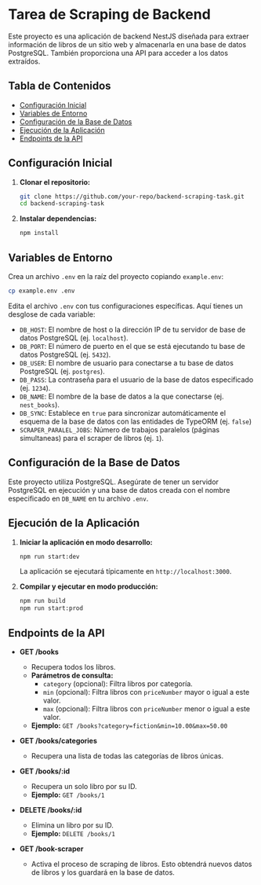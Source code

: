 # Tarea de Scraping de Backend

Este proyecto es una aplicación de backend NestJS diseñada para extraer información de libros de un sitio web y almacenarla en una base de datos PostgreSQL. También proporciona una API para acceder a los datos extraídos.

## Tabla de Contenidos
- [Configuración Inicial](#configuración-inicial)
- [Variables de Entorno](#variables-de-entorno)
- [Configuración de la Base de Datos](#configuración-de-la-base-de-datos)
- [Ejecución de la Aplicación](#ejecución-de-la-aplicación)
- [Endpoints de la API](#endpoints-de-la-api)

## Configuración Inicial

1.  **Clonar el repositorio:**
    ```bash
    git clone https://github.com/your-repo/backend-scraping-task.git
    cd backend-scraping-task
    ```

2.  **Instalar dependencias:**
    ```bash
    npm install
    ```

## Variables de Entorno

Crea un archivo `.env` en la raíz del proyecto copiando `example.env`:

```bash
cp example.env .env
```

Edita el archivo `.env` con tus configuraciones específicas. Aquí tienes un desglose de cada variable:

-   `DB_HOST`: El nombre de host o la dirección IP de tu servidor de base de datos PostgreSQL (ej. `localhost`).
-   `DB_PORT`: El número de puerto en el que se está ejecutando tu base de datos PostgreSQL (ej. `5432`).
-   `DB_USER`: El nombre de usuario para conectarse a tu base de datos PostgreSQL (ej. `postgres`).
-   `DB_PASS`: La contraseña para el usuario de la base de datos especificado (ej. `1234`).
-   `DB_NAME`: El nombre de la base de datos a la que conectarse (ej. `nest_books`).
-   `DB_SYNC`: Establece en `true` para sincronizar automáticamente el esquema de la base de datos con las entidades de TypeORM (ej. `false`)
-   `SCRAPER_PARALEL_JOBS`: Número de trabajos paralelos (páginas simultaneas) para el scraper de libros (ej. `1`).

## Configuración de la Base de Datos

Este proyecto utiliza PostgreSQL. Asegúrate de tener un servidor PostgreSQL en ejecución y una base de datos creada con el nombre especificado en `DB_NAME` en tu archivo `.env`.

## Ejecución de la Aplicación

1.  **Iniciar la aplicación en modo desarrollo:**
    ```bash
    npm run start:dev
    ```
    La aplicación se ejecutará típicamente en `http://localhost:3000`.

2.  **Compilar y ejecutar en modo producción:**
    ```bash
    npm run build
    npm run start:prod
    ```

## Endpoints de la API

-   **GET /books**
    -   Recupera todos los libros.
    -   **Parámetros de consulta:**
        -   `category` (opcional): Filtra libros por categoría.
        -   `min` (opcional): Filtra libros con `priceNumber` mayor o igual a este valor.
        -   `max` (opcional): Filtra libros con `priceNumber` menor o igual a este valor.
    -   **Ejemplo:** `GET /books?category=fiction&min=10.00&max=50.00`

-   **GET /books/categories**
    -   Recupera una lista de todas las categorías de libros únicas.

-   **GET /books/:id**
    -   Recupera un solo libro por su ID.
    -   **Ejemplo:** `GET /books/1`

-   **DELETE /books/:id**
    -   Elimina un libro por su ID.
    -   **Ejemplo:** `DELETE /books/1`

-   **GET /book-scraper**
    -   Activa el proceso de scraping de libros. Esto obtendrá nuevos datos de libros y los guardará en la base de datos.
